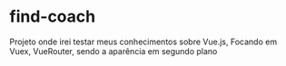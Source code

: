 # find-coach
Projeto onde irei testar meus conhecimentos sobre Vue.js, Focando em Vuex, VueRouter, sendo a aparência em segundo plano
